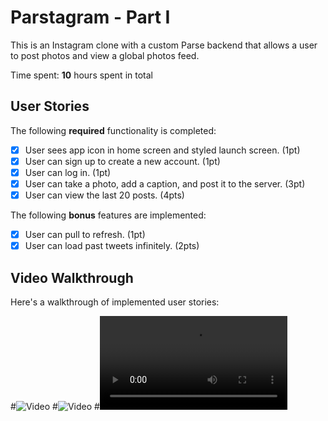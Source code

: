 # Parstagram - Part I

This is an Instagram clone with a custom Parse backend that allows a user to post photos and view a global photos feed.

Time spent: **10** hours spent in total

## User Stories

The following **required** functionality is completed:

- [x] User sees app icon in home screen and styled launch screen. (1pt)
- [x] User can sign up to create a new account. (1pt)
- [x] User can log in. (1pt)
- [x] User can take a photo, add a caption, and post it to the server. (3pt)
- [x] User can view the last 20 posts. (4pts)

The following **bonus** features are implemented:

- [x] User can pull to refresh. (1pt)
- [x] User can load past tweets infinitely. (2pts)

## Video Walkthrough

Here's a walkthrough of implemented user stories:

#![Video](https://media.giphy.com/media/30CWlkBDzZkgE7JVMs/giphy.gif)
#![Video](https://media.giphy.com/media/lrgDTOhG1izmjHAqUk/giphy.gif)
#![Video](https://media.giphy.com/media/7lL770gE4CYIpgjMmQ/giphy.mp4)

